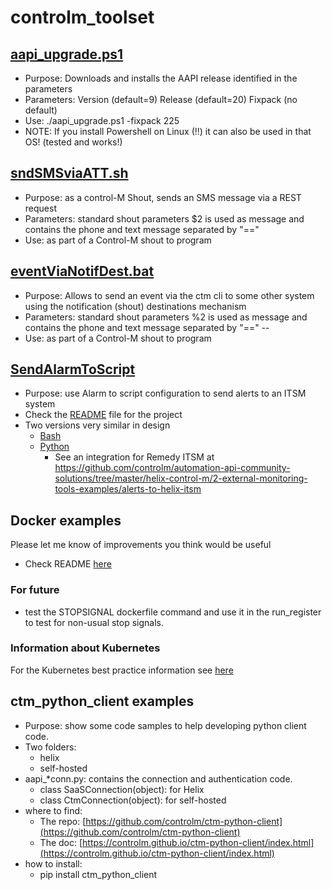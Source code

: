 # controlm_toolset

## [aapi_upgrade.ps1](aapi_upgrade.ps1)

- Purpose: Downloads and installs the AAPI release identified in the parameters
- Parameters: Version (default=9) Release (default=20) Fixpack (no default)
- Use: ./aapi_upgrade.ps1 -fixpack 225
- NOTE: If you install Powershell on Linux (!!) it can also be used in that OS! (tested and works!)
  
## [sndSMSviaATT.sh](misc_tools\sndSMSviaATT.sh)

- Purpose: as a control-M Shout, sends an SMS message via a REST request
- Parameters: standard shout parameters $2 is used as message and contains the phone and text message separated by "=="
- Use: as part of a Control-M shout to program

## [eventViaNotifDest.bat](misc_tools\eventViaNotifDest.bat)

- Purpose: Allows to send an event via the ctm cli to some other system using the notification (shout) destinations mechanism
- Parameters: standard shout parameters %2 is used as message and contains the phone and text message separated by "=="
-- 
- Use: as part of a Control-M shout to program

## [SendAlarmToScript](sendAlarmToScript)

- Purpose: use Alarm to script configuration to send alerts to an ITSM system
- Check the [README](sendAlarmToScript/README.md) file for the project
- Two versions very similar in design
   - [Bash](sendAlarmToScript/Bash)
   - [Python](sendAlarmToScript/Python)
       - See an integration for Remedy ITSM at https://github.com/controlm/automation-api-community-solutions/tree/master/helix-control-m/2-external-monitoring-tools-examples/alerts-to-helix-itsm

## Docker examples

Please let me know of improvements you think would be useful

- Check README [here](docker/README.md)

### For future

- test the STOPSIGNAL dockerfile command and use it in the run_register to test for non-usual stop signals.

### Information about Kubernetes

For the Kubernetes best practice information see [here](https://github.com/controlm/automation-api-quickstart/tree/master/control-m/301-statefulset-agent-to-run-k8s-jobs-using-ai-job)

## ctm_python_client examples

- Purpose: show some code samples to help developing python client code.
- Two folders:
  - helix
  - self-hosted
- aapi_*conn.py: contains the connection and authentication code.
  - class SaaSConnection(object): for Helix
  - class CtmConnection(object): for self-hosted
- where to find:
  - The repo: [https://github.com/controlm/ctm-python-client](https://github.com/controlm/ctm-python-client)
  - The doc: [https://controlm.github.io/ctm-python-client/index.html](https://controlm.github.io/ctm-python-client/index.html)
- how to install:
  - pip install ctm_python_client
